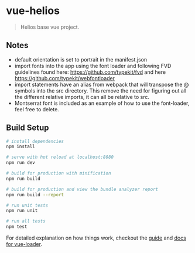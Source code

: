 # vue-helios

> Helios base vue project.


## Notes

* default orientation is set to portrait in the manifest.json
* import fonts into the app using the font loader and following FVD guidelines found here: https://github.com/typekit/fvd and here https://github.com/typekit/webfontloader
* import statements have an alias from webpack that will transpose the @ symbols into the src directory. This remove the need for figuring out all the different relative imports, it can all be relative to src.
* Montserrat font is included as an example of how to use the font-loader, feel free to delete.

## Build Setup

``` bash
# install dependencies
npm install

# serve with hot reload at localhost:8080
npm run dev

# build for production with minification
npm run build

# build for production and view the bundle analyzer report
npm run build --report

# run unit tests
npm run unit

# run all tests
npm test
```

For detailed explanation on how things work, checkout the [guide](http://vuejs-templates.github.io/webpack/) and [docs for vue-loader](http://vuejs.github.io/vue-loader).
